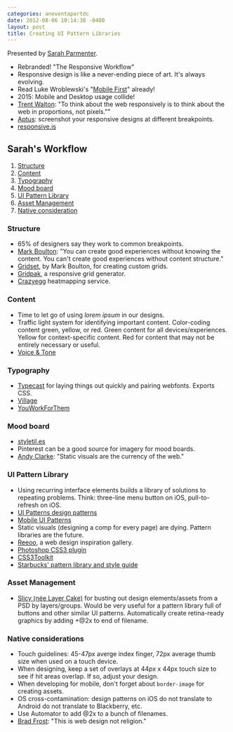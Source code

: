 ```yaml
---
categories: aneventapartdc
date: 2012-08-06 10:14:38 -0400
layout: post
title: Creating UI Pattern Libraries
---
```


Presented by [Sarah Parmenter](http://www.sazzy.co.uk/).

- Rebranded! "The Responsive Workflow"
- Responsive design is like a never-ending piece of art. It's always evolving.
- Read Luke Wroblewski's "[Mobile First](http://www.abookapart.com/products/mobile-first/)" already!
- 2015: Mobile and Desktop usage collide!
- [Trent Walton](http://trentwalton.com/2012/02/02/redefined/): "To think about the web responsively is to think about the web in proportions, not pixels.""
- [Aptus](http://itunes.apple.com/us/app/aptus/id510487565?mt=12): screenshot your responsive designs at different breakpoints.
- [responsive.is](http://responsive.is/)

## Sarah's Workflow ##

1. [Structure](#structure)
2. [Content](#content)
3. [Typography](#typography)
4. [Mood board](#mood_board)
5. [UI Pattern Library](#ui_pattern_library)
6. [Asset Management](#asset_management)
7. [Native consideration](#native_consideration)

### Structure ###

- 65% of designers say they work to common breakpoints.
- [Mark Boulton](http://www.markboulton.co.uk/): "You can create good experiences without knowing the content. You can't create good experiences without content structure."
- [Gridset](http://gridsetapp.com/), by Mark Boulton, for creating custom grids.
- [Gridpak](http://gridpak.com/), a responsive grid generator.
- [Crazyegg](http://www.crazyegg.com/) heatmapping service.

### Content ###

- Time to let go of using _lorem ipsum_ in our designs.
- Traffic light system for identifying important content. Color-coding content green, yellow, or red. Green content for all devices/experiences. Yellow for context-specific content. Red for content that may not be entirely necessary or useful.
- [Voice & Tone](http://voiceandtone.com/)

### Typography ###

- [Typecast](http://beta.typecastapp.com/) for laying things out quickly and pairing webfonts. Exports CSS.
- [Village](http://vllg.com/)
- [YouWorkForThem](http://www.youworkforthem.com/)

### Mood board ###

- [styletil.es](http://styletil.es/)
- Pinterest can be a good source for imagery for mood boards.
- [Andy Clarke](http://stuffandnonsense.co.uk/): "Static visuals are the currency of the web."

### UI Pattern Library ###

- Using recurring interface elements builds a library of solutions to repeating problems. Think: three-line menu button on iOS, pull-to-refresh on iOS.
- [UI Patterns design patterns](http://ui-patterns.com/patterns/)
- [Mobile UI Patterns](http://mobile-patterns.com/)
- Static visuals (designing a comp for every page) are dying. Pattern libraries are the future.
- [Reeoo](http://reeoo.com/), a web design inspiration gallery.
- [Photoshop CSS3 plugin](http://css3ps.com/)
- [CSS3Toolkit](http://css3toolkit.com/)
- [Starbucks' pattern library and style guide](http://www.starbucks.com/static/reference/styleguide/)

### Asset Management ###

- [Slicy (née Layer Cake)](http://macrabbit.com/slicy/) for busting out design elements/assets from a PSD by layers/groups. Would be very useful for a pattern library full of buttons and other similar UI patterns. Automatically create retina-ready graphics by adding +@2x to end of filename.

### Native considerations ###

- Touch guidelines: 45-47px averge index finger, 72px average thumb size when used on a touch device.
- When designing, keep a set of overlays at 44px x 44px touch size to see if hit areas overlap. If so, adjust your design.
- When developing for mobile, don't forget about `border-image` for creating assets.
- OS cross-contamination: design patterns on iOS do not translate to Android do not translate to Blackberry, etc.
- Use Automator to add @2x to a bunch of filenames.
- [Brad Frost](http://bradfrostweb.com/): "This is web design not religion."